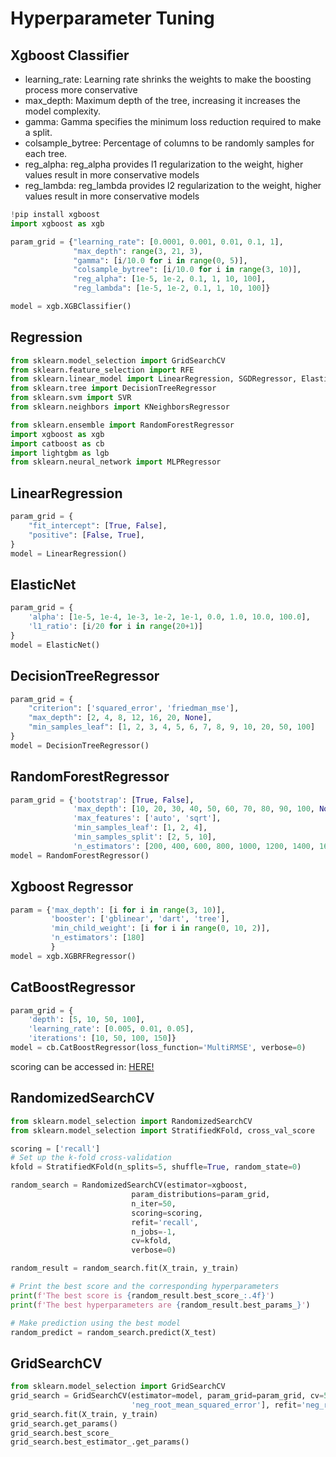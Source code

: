 # Hyperparameter Tuning

## Xgboost Classifier

- learning_rate: Learning rate shrinks the weights to make the boosting process more conservative
- max_depth: Maximum depth of the tree, increasing it increases the model complexity.
- gamma: Gamma specifies the minimum loss reduction required to make a split.
- colsample_bytree: Percentage of columns to be randomly samples for each tree.
- reg_alpha: reg_alpha provides l1 regularization to the weight, higher values result in more conservative models
- reg_lambda: reg_lambda provides l2 regularization to the weight, higher values result in more conservative models

```py
!pip install xgboost
import xgboost as xgb

param_grid = {"learning_rate": [0.0001, 0.001, 0.01, 0.1, 1],
              "max_depth": range(3, 21, 3),
              "gamma": [i/10.0 for i in range(0, 5)],
              "colsample_bytree": [i/10.0 for i in range(3, 10)],
              "reg_alpha": [1e-5, 1e-2, 0.1, 1, 10, 100],
              "reg_lambda": [1e-5, 1e-2, 0.1, 1, 10, 100]}

model = xgb.XGBClassifier()
```

## Regression

```py
from sklearn.model_selection import GridSearchCV
from sklearn.feature_selection import RFE
from sklearn.linear_model import LinearRegression, SGDRegressor, ElasticNet, Lars
from sklearn.tree import DecisionTreeRegressor
from sklearn.svm import SVR
from sklearn.neighbors import KNeighborsRegressor

from sklearn.ensemble import RandomForestRegressor
import xgboost as xgb
import catboost as cb
import lightgbm as lgb
from sklearn.neural_network import MLPRegressor
```

## LinearRegression

```py
param_grid = {
    "fit_intercept": [True, False],
    "positive": [False, True],
}
model = LinearRegression()
```

## ElasticNet

```py
param_grid = {
    'alpha': [1e-5, 1e-4, 1e-3, 1e-2, 1e-1, 0.0, 1.0, 10.0, 100.0],
    'l1_ratio': [i/20 for i in range(20+1)]
}
model = ElasticNet()
```

## DecisionTreeRegressor

```py
param_grid = {
    "criterion": ['squared_error', 'friedman_mse'],
    "max_depth": [2, 4, 8, 12, 16, 20, None],
    "min_samples_leaf": [1, 2, 3, 4, 5, 6, 7, 8, 9, 10, 20, 50, 100]
}
model = DecisionTreeRegressor()
```

## RandomForestRegressor

```py
param_grid = {'bootstrap': [True, False],
              'max_depth': [10, 20, 30, 40, 50, 60, 70, 80, 90, 100, None],
              'max_features': ['auto', 'sqrt'],
              'min_samples_leaf': [1, 2, 4],
              'min_samples_split': [2, 5, 10],
              'n_estimators': [200, 400, 600, 800, 1000, 1200, 1400, 1600, 1800, 2000]}
model = RandomForestRegressor()
```

## Xgboost Regressor

```py
param = {'max_depth': [i for i in range(3, 10)],
         'booster': ['gblinear', 'dart', 'tree'],
         'min_child_weight': [i for i in range(0, 10, 2)],
         'n_estimators': [180]
         }
model = xgb.XGBRFRegressor()
```

## CatBoostRegressor

```py
param_grid = {
    'depth': [5, 10, 50, 100],
    'learning_rate': [0.005, 0.01, 0.05],
    'iterations': [10, 50, 100, 150]}
model = cb.CatBoostRegressor(loss_function='MultiRMSE', verbose=0)
```

scoring can be accessed in: [HERE!](https://scikit-learn.org/stable/modules/model_evaluation.html#scoring-parameter)

## RandomizedSearchCV

```py
from sklearn.model_selection import RandomizedSearchCV
from sklearn.model_selection import StratifiedKFold, cross_val_score

scoring = ['recall'] 
# Set up the k-fold cross-validation
kfold = StratifiedKFold(n_splits=5, shuffle=True, random_state=0)

random_search = RandomizedSearchCV(estimator=xgboost, 
                           param_distributions=param_grid, 
                           n_iter=50,
                           scoring=scoring, 
                           refit='recall', 
                           n_jobs=-1, 
                           cv=kfold, 
                           verbose=0)

random_result = random_search.fit(X_train, y_train)

# Print the best score and the corresponding hyperparameters
print(f'The best score is {random_result.best_score_:.4f}')
print(f'The best hyperparameters are {random_result.best_params_}')

# Make prediction using the best model
random_predict = random_search.predict(X_test)
```

## GridSearchCV

```py
from sklearn.model_selection import GridSearchCV
grid_search = GridSearchCV(estimator=model, param_grid=param_grid, cv=5, scoring=[
                           'neg_root_mean_squared_error'], refit='neg_root_mean_squared_error', n_jobs=-1)
grid_search.fit(X_train, y_train)
grid_search.get_params()
grid_search.best_score_
grid_search.best_estimator_.get_params()
```
